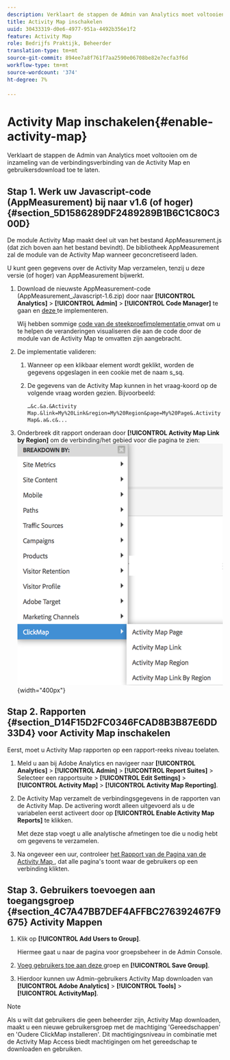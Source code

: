 ```yaml
---
description: Verklaart de stappen de Admin van Analytics moet voltooien om de inzameling van de verbindingsverbinding van de Activity Map en gebruikersdownload toe te laten.
title: Activity Map inschakelen
uuid: 30433319-d0e6-4977-951a-4492b356e1f2
feature: Activity Map
role: Bedrijfs Praktijk, Beheerder
translation-type: tm+mt
source-git-commit: 894ee7a8f761f7aa2590e06708be82e7ecfa3f6d
workflow-type: tm+mt
source-wordcount: '374'
ht-degree: 7%

---
```



# Activity Map inschakelen{#enable-activity-map}

Verklaart de stappen de Admin van Analytics moet voltooien om de inzameling van de verbindingsverbinding van de Activity Map en gebruikersdownload toe te laten.

## Stap 1. Werk uw Javascript-code (AppMeasurement) bij naar v1.6 (of hoger) {#section_5D1586289DF2489289B1B6C1C80C300D}

De module Activity Map maakt deel uit van het bestand AppMeasurement.js (dat zich boven aan het bestand bevindt). De bibliotheek AppMeasurement zal de module van de Activity Map wanneer geconcretiseerd laden.

U kunt geen gegevens over de Activity Map verzamelen, tenzij u deze versie (of hoger) van AppMeasurement bijwerkt.

1. Download de nieuwste AppMeasurement-code (AppMeasurement_Javascript-1.6.zip) door naar **[!UICONTROL Analytics]** > **[!UICONTROL Admin]** > **[!UICONTROL Code Manager]** te gaan en [deze ](https://docs.adobe.com/content/help/en/analytics/implementation/js/overview.html) te implementeren.

   Wij hebben sommige [code van de steekproefimplementatie ](/help/analyze/activity-map/activitymap-getting-started/activitymap-getting-started-admins/activitymap-sample-implementation-code.md) omvat om u te helpen de veranderingen visualiseren die aan de code door de module van de Activity Map te omvatten zijn aangebracht.

1. De implementatie valideren:

   1. Wanneer op een klikbaar element wordt geklikt, worden de gegevens opgeslagen in een cookie met de naam s_sq.
   1. De gegevens van de Activity Map kunnen in het vraag-koord op de volgende vraag worden gezien. Bijvoorbeeld:

      ```
      …&c.&a.&Activity Map.&link=My%20Link&region=My%20Region&page=My%20Page&.Activity Map&.a&.c&...
      ```

1. Onderbreek dit rapport onderaan door **[!UICONTROL Activity Map Link by Region]** om de verbinding/het gebied voor die pagina te zien:  ![](assets/am_breakdown.png){width=&quot;400px&quot;}

## Stap 2. Rapporten {#section_D14F15D2FC0346FCAD8B3B87E6DD33D4} voor Activity Map inschakelen

Eerst, moet u Activity Map rapporten op een rapport-reeks niveau toelaten.

1. Meld u aan bij Adobe Analytics en navigeer naar **[!UICONTROL Analytics]** > **[!UICONTROL Admin]** > **[!UICONTROL Report Suites]** > Selecteer een rapportsuite > **[!UICONTROL Edit Settings]** > **[!UICONTROL Activity Map]** > **[!UICONTROL Activity Map Reporting]**.
1. De Activity Map verzamelt de verbindingsgegevens in de rapporten van de Activity Map. De activering wordt alleen uitgevoerd als u de variabelen eerst activeert door op **[!UICONTROL Enable Activity Map Reports]** te klikken.

   Met deze stap voegt u alle analytische afmetingen toe die u nodig hebt om gegevens te verzamelen.

1. Na ongeveer een uur, controleer [het Rapport van de Pagina van de Activity Map ](/help/analyze/activity-map/activitymap-reporting-analytics.md), dat alle pagina&#39;s toont waar de gebruikers op een verbinding klikten.

## Stap 3. Gebruikers toevoegen aan toegangsgroep {#section_4C7A47BB7DEF4AFFBC276392467F9675} Activity Mappen

1. Klik op **[!UICONTROL Add Users to Group]**.

   Hiermee gaat u naar de pagina voor groepsbeheer in de Admin Console.

1. [Voeg gebruikers toe aan deze ](https://docs.adobe.com/content/help/nl-NL/analytics/admin/user-product-management/user-groups/groups.html) groep en  **[!UICONTROL Save Group]**.

1. Hierdoor kunnen uw Admin-gebruikers Activity Map downloaden van **[!UICONTROL Adobe Analytics]** > **[!UICONTROL Tools]** > **[!UICONTROL ActivityMap]**.

>[!NOTE]
>
>Als u wilt dat gebruikers die geen beheerder zijn, Activity Map downloaden, maakt u een nieuwe gebruikersgroep met de machtiging &#39;Gereedschappen&#39; en &#39;Oudere ClickMap installeren&#39;. Dit machtigingsniveau in combinatie met de Activity Map Access biedt machtigingen om het gereedschap te downloaden en gebruiken.
